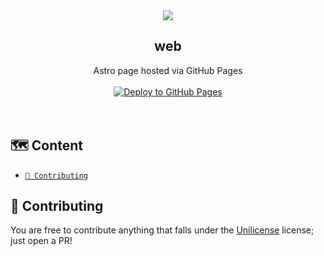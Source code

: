 <div align="center">
  
<img src="https://github.com/user-attachments/assets/98d2b4b7-5a96-4bce-ac58-0a4a3f597807" />

<h2> web </h2>

Astro page hosted via GitHub Pages
<br/><br/>
[![Deploy to GitHub Pages](https://github.com/betterhush/betterhush.github.io/actions/workflows/deploy.yml/badge.svg)](https://github.com/betterhush/betterhush.github.io/actions/workflows/deploy.yml)
<br/><br/><br/>
</div>

## 🗺️ Content

- [<code>🔨 Contributing</code>](#-contributing)

## 🔨 Contributing
You are free to contribute anything that falls under the [Unilicense](https://choosealicense.com/licenses/unlicense/) license; just open a PR!
